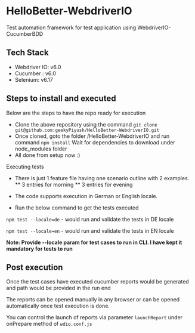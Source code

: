 # HelloBetter-WebdriverIO

Test automation framework for test application using WebdriverIO-CucumberBDD

## Tech Stack

* Webdriver IO: v6.0
* Cucumber : v6.0
* Selenium: v6.17

## Steps to install and executed

Below are the steps to have the repo ready for execution

* Clone the above repository using the command ```git clone git@github.com:geekyPiyush/HelloBetter-WebdriverIO.git``` 
* Once cloned, goto the folder /HelloBetter-WebdriverIO and run command ```npm install```
Wait for dependencies to download under node_modules folder
* All done from setup now :) 

Executing tests

* There is just 1 feature file having one scenario outline with 2 examples.
  ** 3 entries for morning
  ** 3 entries for evening
  
* The code supports execution in German or English locale.

* Run the below command to get the tests executed

```npm test --locale=de``` - would run and validate the tests in DE locale

```npm test --locale=en``` - would run and validate the tests in EN locale

**Note: Provide --locale param for test cases to run in CLI. I have kept it mandatory for tests to run**

## Post execution

Once the test cases have executed cucumber reports would be generated and path would be provided in the run end

The reports can be opened manually in any browser or can be opened automatically once test execution is done.

You can control the launch of reports via parameter ```launchReport``` under onPrepare method of ```wdio.conf.js```
